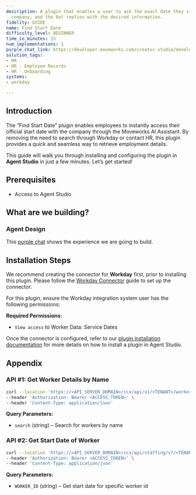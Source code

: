 ```yaml
---
description: A plugin that enables a user to ask the exact date they started at a
  company, and the bot replies with the desired information.
fidelity: GUIDE
name: Find Start Date
difficulty_level: BEGINNER
time_in_minutes: 15
num_implementations: 1
purple_chat_link: https://developer.moveworks.com/creator-studio/developer-tools/purple-chat-builder/?workspace=%7B%22title%22%3A%22My+Workspace%22%2C%22botSettings%22%3A%7B%7D%2C%22mocks%22%3A%5B%7B%22id%22%3A6991%2C%22title%22%3A%22Mock+1%22%2C%22transcript%22%3A%7B%22settings%22%3A%7B%22colorStyle%22%3A%22LIGHT%22%2C%22startTime%22%3A%2211%3A43+AM%22%2C%22defaultPerson%22%3A%22GWEN%22%2C%22editable%22%3Atrue%7D%2C%22messages%22%3A%5B%7B%22from%22%3A%22USER%22%2C%22text%22%3A%22Can+you+tell+me+what+date+I+started+at+the+company%3F%22%7D%2C%7B%22from%22%3A%22ANNOTATION%22%2C%22text%22%3A%22%3Cp%3E%E2%9C%85+Working+on+%3Cb%3EDate+Started+At+The+Company%3C%2Fb%3E%3Cbr%3E%E2%8F%B3+Calling+Plugin+%3Cb%3EFind+Start+Date%3C%2Fb%3E%3C%2Fp%3E%22%7D%2C%7B%22from%22%3A%22BOT%22%2C%22text%22%3A%22Your+start+date+with+the+company+was+%3Cb%3EJuly+15th%2C+2019%3C%2Fb%3E.+%F0%9F%91%8D+Is+there+anything+else+you%27d+like+to+know%3F%22%7D%5D%7D%7D%5D%7D
solution_tags:
- HR
- HR - Employee Records
- HR - Onboarding
systems:
- workday

---
```

## Introduction

The “Find Start Date” plugin enables employees to instantly access their official start date with the company through the Moveworks AI Assistant. By removing the need to search through Workday or contact HR, this plugin provides a quick and seamless way to retrieve employment details.

This guide will walk you through installing and configuring the plugin in **Agent Studio** in just a few minutes. Let’s get started!

## **Prerequisites**

- Access to Agent Studio

## **What are we building?**

### Agent Design

This [purple chat](https://developer.moveworks.com/creator-studio/developer-tools/purple-chat?conversation=%7B%22startTimestamp%22%3A%2211%3A43+AM%22%2C%22messages%22%3A%5B%7B%22role%22%3A%22user%22%2C%22parts%22%3A%5B%7B%22richText%22%3A%22Can+you+tell+me+what+date+I+started+at+the+company%3F%22%7D%5D%7D%2C%7B%22role%22%3A%22assistant%22%2C%22parts%22%3A%5B%7B%22reasoningSteps%22%3A%5B%7B%22status%22%3A%22success%22%2C%22richText%22%3A%22%3Cp%3E%E2%9C%85+Working+on+%3Cb%3EDate+Started+At+The+Company%3C%2Fb%3E%3Cbr%3E%E2%8F%B3+Calling+Plugin+%3Cb%3EFind+Start+Date%3C%2Fb%3E%3C%2Fp%3E%22%7D%5D%7D%2C%7B%22richText%22%3A%22Your+start+date+with+the+company+was+%3Cb%3EJuly+15th%2C+2019%3C%2Fb%3E.+%F0%9F%91%8D+Is+there+anything+else+you%27d+like+to+know%3F%22%7D%5D%7D%5D%7D) shows the experience we are going to build.

## **Installation Steps**

We recommend creating the connector for **Workday** first, prior to installing this plugin. Please follow the [Workday Connector](https://developer.moveworks.com/marketplace/package/?id=workday&hist=home%2Cbrws#how-to-implement) guide to set up the connector.

For this plugin, ensure the Workday integration system user has the following permissions:

**Required Permissions:**

- `View access` to Worker Data: Service Dates

Once the connector is configured, refer to our [plugin installation documentation](https://help.moveworks.com/docs/ai-agent-marketplace-installation) for more details on how to install a plugin in Agent Studio.

## **Appendix**

### **API #1: Get Worker Details by Name**

```bash
curl --location 'https://<API_SERVER_DOMAIN>/ccx/api/v1/<TENANT>/workers?search=<WORKER_NAME>' \
--header 'Authorization: Bearer <ACCESS_TOKEN>' \
--header 'Content-Type: application/json'
```

**Query Parameters:**

- `search` (string) – Search for workers by name

### **API #2: Get Start Date of Worker**

```bash
curl --location 'https://<API_SERVER_DOMAIN>/ccx/api/staffing/v7/<TENANT>/workers/{WORKER_ID}/serviceDates' \
--header 'Authorization: Bearer <ACCESS_TOKEN>' \
--header 'Content-Type: application/json'
```

**Query Parameters:**

- `WORKER_ID` (string) – Get start date for specific worker id